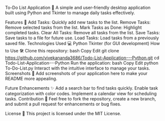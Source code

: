 To-Do List Application 📝
A simple and user-friendly desktop application built using Python and Tkinter to manage daily tasks effectively.

Features 🚀
Add Tasks: Quickly add new tasks to the list.
Remove Tasks: Remove selected tasks from the list.
Mark Tasks as Done: Highlight completed tasks.
Clear All Tasks: Remove all tasks from the list.
Save Tasks: Save tasks to a file for future use.
Load Tasks: Load tasks from a previously saved file.
Technologies Used 💻
Python
Tkinter (for GUI development)
How to Use 🛠️
Clone this repository:
bash
Copy
Edit
git clone https://github.com/vivekananda3686/Todo-List-Application---Python.git
cd Todo-List-Application---Python
Run the application:
bash
Copy
Edit
python To-Do-List.py
Interact with the intuitive interface to manage your tasks.
Screenshots 🌟
Add screenshots of your application here to make your README more appealing.

Future Enhancements ✨
Add a search bar to find tasks quickly.
Enable task categorization with color codes.
Implement a calendar view for scheduling tasks.
Contribution 🤝
Feel free to fork the repository, create a new branch, and submit a pull request for enhancements or bug fixes.

License 📜
This project is licensed under the MIT License.

